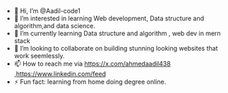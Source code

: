 - 👋 Hi, I’m @Aadil-code1
- 👀 I’m interested in learning Web development, Data structure and algorithm,and data science.
- 🌱 I’m currently learning Data structure and algorithm , web dev in mern stack
- 💞️ I’m looking to collaborate on building stunning looking websites that work seemlessly.
- 📫 How to reach me via https://x.com/ahmedaadil438 ,https://www.linkedin.com/feed
- ⚡ Fun fact: learning from home doing degree online.

<!---
Aadil-code1/Aadil-code1 is a ✨ special ✨ repository because its `README.md` (this file) appears on your GitHub profile.
You can click the Preview link to take a look at your changes.
--->
